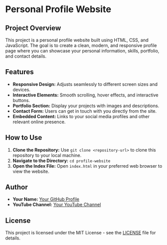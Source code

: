 # Personal Profile Website

## Project Overview

This project is a personal profile website built using HTML, CSS, and JavaScript. The goal is to create a clean, modern, and responsive profile page where you can showcase your personal information, skills, portfolio, and contact details.

## Features

- **Responsive Design:** Adjusts seamlessly to different screen sizes and devices.
- **Interactive Elements:** Smooth scrolling, hover effects, and interactive buttons.
- **Portfolio Section:** Display your projects with images and descriptions.
- **Contact Form:** Users can get in touch with you directly from the site.
- **Embedded Content:** Links to your social media profiles and other relevant online presence.

## How to Use

1. **Clone the Repository:** Use `git clone <repository-url>` to clone this repository to your local machine.
2. **Navigate to the Directory:** `cd profile-website`
3. **Open the Index File:** Open `index.html` in your preferred web browser to view the website.

## Author

- **Your Name:** [Your GitHub Profile](https://github.com/yourusername)
- **YouTube Channel:** [Your YouTube Channel](https://www.youtube.com/@CodeWT)

## License

This project is licensed under the MIT License - see the [LICENSE](LICENSE) file for details.